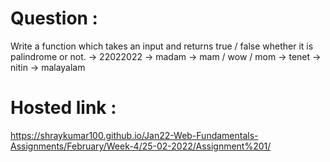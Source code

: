 # Question :
Write a function which takes an input and returns true / false whether it is palindrome or not.
-> 22022022 -> madam -> mam / wow / mom -> tenet -> nitin -> malayalam
# Hosted link :
https://shraykumar100.github.io/Jan22-Web-Fundamentals-Assignments/February/Week-4/25-02-2022/Assignment%201/